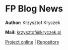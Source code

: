 # FP Blog News
**Author:** Krzysztof Kryczek

**Mail:** krzysztof@kryczek.pl

[Project online](https://kryczek.github.io/FP-Blog-News/) | [Repository](https://github.com/kryczek/FP-Blog-News)